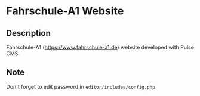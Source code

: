 # Fahrschule-A1 Website

## Description
Fahrschule-A1 (https://www.fahrschule-a1.de) website developed with Pulse CMS. 

## Note
Don't forget to edit password in `editor/includes/config.php`
